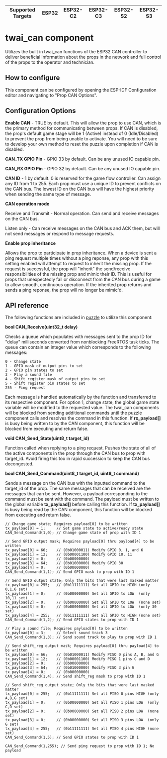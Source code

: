 | Supported Targets | ESP32 | ESP32-C2 | ESP32-C3 | ESP32-S2 | ESP32-S3 |
| ----------------- | ----- | -------- | -------- | -------- | -------- |

# twai_can component
Utilizes the built in twai_can functions of the ESP32 CAN controller to deliver beneficial information about the props in the network and full control of the props to the operator and technician.

## How to configure
This component can be configured by opening the ESP-IDF Configuration editor and navigating to "Prop CAN Options".

## Configuration Options
**Enable CAN** - TRUE by default. This will allow the prop to use CAN, which is the primary method for communicating between props. If CAN is disabled, the prop's default game stage will be 1 (Active) instead of 0 (Idle/Disabled) to prevent the prop from being unable to activate. You will need to be sure to develop your own method to reset the puzzle upon completion if CAN is disabled.

**CAN_TX GPIO Pin** - GPIO 33 by default. Can be any unused IO capable pin.

**CAN_RX GPIO Pin** - GPIO 32 by default. Can be any unused IO capable pin.

**CAN ID** - 1 by default. 0 is reserved for the game flow controller. Can assign any ID from 1 to 255. Each prop must use a unique ID to prevent conflicts on the CAN bus. The lowest ID on the CAN bus will have the highest priority when sending the same type of message.

**CAN operation mode**
    
Receive and Transmit - Normal operation. Can send and receive messages on the CAN bus.
    
Listen only - Can receive messages on the CAN bus and ACK them, but will not send messages or respond to message requests.

**Enable prop inheritance**

Allows the prop to participate in prop inheritance. When a device is sent a ping request multiple times without a ping reponse, any prop with this setting enabled will attempt to request to inherit the missing prop. If
the request is successful, the prop will "inherit" the send/receive responsibilities of the missing prop and
mimic their ID. This is useful for props that unexpectedly fail or disconnect from the CAN bus during a game to
allow smooth, continuous operation. If the inherited prop returns and sends a ping reponse, the prop will no 
longer be mimic'd.

## API reference
The following functions are included in [puzzle](puzzle) to utilize this component:

**bool CAN_Receive(uint32_t delay)**

Checks a queue which populates with messages sent to the prop ID for "delay" milliseconds converted from nonblocking FreeRTOS task ticks. The queue can contain an integer value which corresponds to the following messages:

```
0 - Change state
1 - GPIO mask of output pins to set
2 - GPIO pin states to set
3 - Play a sound file
4 - Shift register mask of output pins to set
5 - Shift register pin states to set
255 - Ping request
```

Each message is handled automatically by the function and transferred to its 
respective component. For option 1, change state, the global game state variable 
will be modified to the requested value. The twai_can components will be blocked 
from sending additional commands until the puzzle component calls and resolves 
the command in this function. If **rx_payload[]** is busy being written to by 
the CAN component, this function will be blocked from executing and return false.

**void CAN_Send_State(uint8_t target_id)**

Function called when replying to a ping request. Pushes the state of all of the 
active components in the prop through the CAN bus to prop with target_id. Avoid
firing this too in rapid succession to keep the CAN bus decongested.

**bool CAN_Send_Command(uint8_t target_id, uint8_t command)**

Sends a message on the CAN bus with the inputted command to the target_id of the 
prop. The same messages that can be received are the messages that can be sent. 
However, a payload corresponding to the command must be sent with the command. 
The payload must be written to the global variable **tx_payload[]** before 
calling this function. If **tx_payload[]** is busy being read by the CAN 
component, this function will be blocked from executing and return false.

```
// Change game state; Requires payload[0] to be written
tx_payload[0] = 1;     // Set game state to active/ready state
CAN_Send_Command(1,0); // Change game state of prop with ID 1

// Send GPIO output mask; Requires payload[0] thru payload[4] to be written
tx_payload[0] = 66;    // (0b01000011) Modify GPIO 0, 1, and 6
tx_payload[1] = 12;    // (0b00001100) Modify GPIO 10, 11
tx_payload[2] = 0;     // (0b00000000)
tx_payload[3] = 64;    // (0b01000000) Modify GPIO 30
tx_payload[4] = 0;     // (0b00000000)
CAN_Send_Command(1,1); // Send GPIO mask to prop with ID 1

// Send GPIO output state; Only the bits that were last masked matter
tx_payload[0] = 255;   // (0b11111111) Set all GPIO to HIGH (only 0,1,6 set)
tx_payload[1] = 0;     // (0b00000000) Set all GPIO to LOW  (only 10,11 set)
tx_payload[2] = 0;     // (0b00000000) Set all GPIO to LOW  (none set)
tx_payload[3] = 0;     // (0b00000000) Set all GPIO to LOW  (only 30 set)
tx_payload[4] = 255;   // (0b11111111) Set all GPIO to HIGH (none set)
CAN_Send_Command(1,2); // Send GPIO states to prop with ID 1

// Play a sound file; Requires payload[0] to be written
tx_payload[0] = 3;     // Select sound track 3
CAN_Send_Command(1,3); // Send sound track to play to prop with ID 1

// Send shift_reg output mask; Requires payload[0] thru payload[4] to be written
tx_payload[0] = 66;    // (0b01000011) Modify PISO 0 pins A, B, and G
tx_payload[1] = 12;    // (0b00001100) Modify PISO 1 pins C and D
tx_payload[2] = 0;     // (0b00000000)
tx_payload[3] = 64;    // (0b01000000) Modify PISO 3 pin G
tx_payload[4] = 0;     // (0b00000000)
CAN_Send_Command(1,4); // Send shift_reg mask to prop with ID 1

// Send shift_reg output state; Only the bits that were last masked matter
tx_payload[0] = 255;   // (0b11111111) Set all PISO 0 pins HIGH (only A,B,G set)
tx_payload[1] = 0;     // (0b00000000) Set all PISO 1 pins LOW  (only C,D set)
tx_payload[2] = 0;     // (0b00000000) Set all PISO 2 pins LOW  (none set)
tx_payload[3] = 0;     // (0b00000000) Set all PISO 3 pins LOW  (only G set)
tx_payload[4] = 255;   // (0b11111111) Set all PISO 4 pins HIGH (none set)
CAN_Send_Command(1,5); // Send GPIO states to prop with ID 1

CAN_Send_Command(1,255); // Send ping request to prop with ID 1; No payload
```